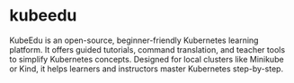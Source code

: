 # kubeedu
KubeEdu is an open-source, beginner-friendly Kubernetes learning platform. It offers guided tutorials, command translation, and teacher tools to simplify Kubernetes concepts. Designed for local clusters like Minikube or Kind, it helps learners and instructors master Kubernetes step-by-step.
